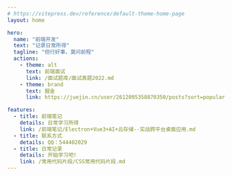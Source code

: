```yaml
---
# https://vitepress.dev/reference/default-theme-home-page
layout: home

hero:
  name: "前端开发"
  text: "记录日常所得"
  tagline: "但行好事，莫问前程"
  actions:
    - theme: alt
      text: 前端面试
      link: /面试题库/面试真题2022.md
    - theme: brand
      text: 掘金
      link: https://juejin.cn/user/2612095358870350/posts?sort=popular

features:
  - title: 前端笔记
    details: 日常学习所得
    link: /前端笔记/Electron+Vue3+AI+云存储--实战跨平台桌面应用.md
  - title: 联系方式
    details: QQ：544402029
  - title: 日常记录
    details: 开始学习吧!
    link: /常用代码片段/CSS常用代码片段.md
---
```


